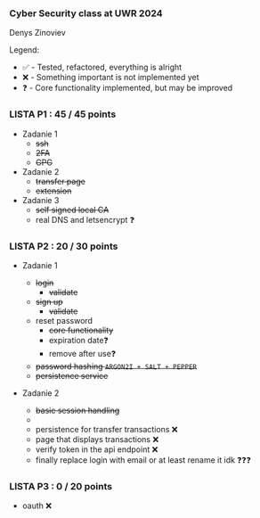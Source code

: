 ### Cyber Security class at UWR 2024
Denys Zinoviev

Legend:
- ✅ - Tested, refactored, everything is alright
- ❌ - Something important is not implemented yet
- ❓ - Core functionality implemented, but may be improved 



### LISTA P1 : 45 / 45 points
- Zadanie 1
  - ~~ssh~~
  - ~~2FA~~
  - ~~GPG~~ 
- Zadanie 2
  - ~~transfer page~~
  - ~~extension~~
- Zadanie 3
  - ~~self signed local CA~~
  - real DNS and letsencrypt ❓


### LISTA P2 : 20 / 30 points
- Zadanie 1
  - ~~login~~
    - ~~validate~~ 
  - ~~sign up~~
      - ~~validate~~
  - reset password
    - ~~core functionality~~ 
    - expiration date❓
    - remove after use❓
  - ~~password hashing `ARGON2I + SALT + PEPPER`~~
  - ~~persistence service~~

- Zadanie 2
    - ~~basic session handling~~
    - 
    - persistence for transfer transactions ❌
    - page that displays transactions ❌
    - verify token in the api endpoint ❌
    - finally replace login with email or at least rename it idk ❓❓❓

### LISTA P3 : 0 / 20 points
- oauth ❌